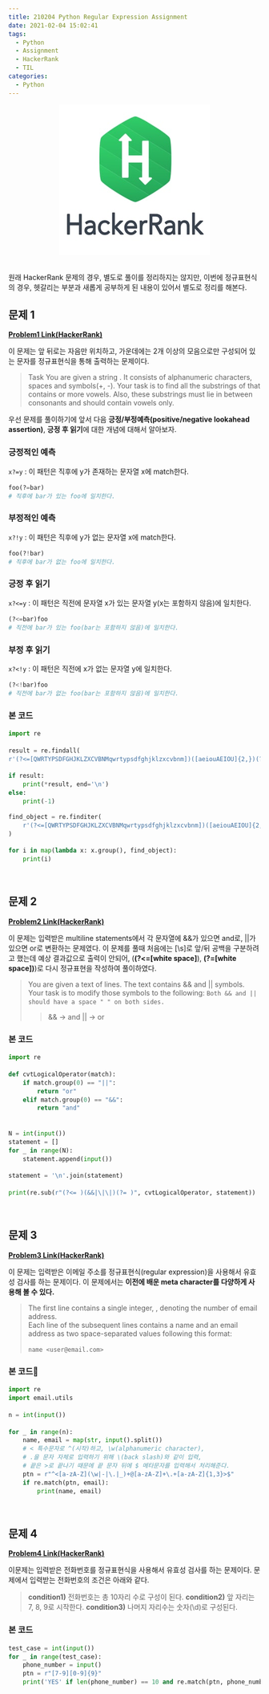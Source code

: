 ```yaml
---
title: 210204 Python Regular Expression Assignment
date: 2021-02-04 15:02:41
tags:
  - Python
  - Assignment
  - HackerRank
  - TIL
categories:
  - Python
---
```


<div align="center">
  <img src="/images/post_images/hackerrank-logo.jpg" alt="HackerRank"/>
</div>

<br/>

원래 HackerRank 문제의 경우, 별도로 풀이를 정리하지는 않지만, 이번에 정규표현식의 경우, 헷갈리는 부분과 새롭게 공부하게 된 내용이 있어서 별도로 정리를 해본다.

## 문제 1

[**Problem1 Link(HackerRank)**](https://www.hackerrank.com/challenges/re-findall-re-finditer/problem)

이 문제는 앞 뒤로는 자음만 위치하고, 가운데에는 2개 이상의 모음으로만 구성되어 있는 문자를 정규표현식을 통해 출력하는 문제이다.

> Task You are given a string . It consists of alphanumeric characters, spaces and symbols(+, -). Your task is to find all the substrings of that contains or more vowels. Also, these substrings must lie in between consonants and should contain vowels only.

우선 문제를 풀이하기에 앞서 다음 **긍정/부정예측(positive/negative lookahead assertion)**, **긍정 후 읽기**에 대한 개념에 대해서 알아보자.

### 긍정적인 예측

`x?=y` : 이 패턴은 직후에 y가 존재하는 문자열 x에 match한다.

```python
foo(?=bar)
# 직후에 bar가 있는 foo에 일치한다.
```

### 부정적인 예측

`x?!y` : 이 패턴은 직후에 y가 없는 문자열 x에 match한다.

```python
foo(?!bar)
# 직후에 bar가 없는 foo에 일치한다.
```

  <!-- more -->

### 긍정 후 읽기

`x?<=y` : 이 패턴은 직전에 문자열 x가 있는 문자열 y(x는 포함하지 않음)에 일치한다.

```python
(?<=bar)foo
# 직전에 bar가 있는 foo(bar는 포함하지 않음)에 일치한다.
```

### 부정 후 읽기

`x?<!y` : 이 패턴은 직전에 x가 없는 문자열 y에 일치한다.

```python
(?<!bar)foo
# 직전에 bar가 없는 foo(bar는 포함하지 않음)에 일치한다.
```

### **본 코드**

```python
import re

result = re.findall(
r'(?<=[QWRTYPSDFGHJKLZXCVBNMqwrtypsdfghjklzxcvbnm])([aeiouAEIOU]{2,})(?=[QWRTYPSDFGHJKLZXCVBNMqwrtypsdfghjklzxcvbnm])', input())

if result:
    print(*result, end='\n')
else:
    print(-1)
```

```python
find_object = re.finditer(
    r'(?<=[QWRTYPSDFGHJKLZXCVBNMqwrtypsdfghjklzxcvbnm])([aeiouAEIOU]{2,})(?=[QWRTYPSDFGHJKLZXCVBNMqwrtypsdfghjklzxcvbnm])', input()
)

for i in map(lambda x: x.group(), find_object):
    print(i)
```

<br/>

## 문제 2

[**Problem2 Link(HackerRank)**](https://www.hackerrank.com/challenges/re-sub-regex-substitution/problem)

이 문제는 입력받은 multiline statements에서 각 문자열에 &&가 있으면 and로, ||가 있으면 or로 변환하는 문제였다.
이 문제를 풀때 처음에는 [\s]로 앞/뒤 공백을 구분하려고 했는데 예상 결과값으로 출력이 안되어, (**(?<=[white space]**), **(?=[white space])**)로 다시 정규표현을 작성하여 풀이하였다.

> You are given a text of lines. The text contains && and || symbols. <br/> Your task is to modify those symbols to the following:
> `Both && and || should have a space " " on both sides.`
>
> > && → and
> > || → or

### 본 코드

```python
import re

def cvtLogicalOperator(match):
    if match.group(0) == "||":
        return "or"
    elif match.group(0) == "&&":
        return "and"


N = int(input())
statement = []
for _ in range(N):
    statement.append(input())

statement = '\n'.join(statement)

print(re.sub(r"(?<= )(&&|\|\|)(?= )", cvtLogicalOperator, statement))
```

<br/>

## 문제 3

[**Problem3 Link(HackerRank)**](https://www.hackerrank.com/challenges/validating-named-email-addresses/problem)

이 문제는 입력받은 이메일 주소를 정규표현식(regular expression)을 사용해서 유효성 검사를 하는 문제이다.
이 문제에서는 **이전에 배운 meta character를 다양하게 사용해 볼 수 있다.**

> The first line contains a single integer, , denoting the number of email address. <br/> Each line of the subsequent lines contains a name and an email address as two space-separated values following this format:
>
> `name <user@email.com>`

### 본 코드

```python
import re
import email.utils

n = int(input())

for _ in range(n):
    name, email = map(str, input().split())
    # < 특수문자로 ^(시작)하고, \w(alphanumeric character),
    # .을 문자 자체로 입력하기 위해 \(back slash)와 같이 입력,
    # 끝은 >로 끝나기 때문에 끝 문자 뒤에 $ 메타문자를 입력해서 처리해준다.
    ptn = r"^<[a-zA-Z](\w|-|\.|_)+@[a-zA-Z]+\.+[a-zA-Z]{1,3}>$"
    if re.match(ptn, email):
        print(name, email)
```

<br/>

## 문제 4

[**Problem4 Link(HackerRank)**](https://www.hackerrank.com/challenges/validating-the-phone-number/problem)

이문제는 입력받은 전화번호를 정규표현식을 사용해서 유효성 검사를 하는 문제이다.
문제에서 입력받는 전화번호의 조건은 아래와 같다.

> **condition1)** 전화번호는 총 10자리 수로 구성이 된다.
> **condition2)** 앞 자리는 7, 8, 9로 시작한다.
> **condition3)** 나머지 자리수는 숫자(\d)로 구성된다.

### 본 코드

```python
test_case = int(input())
for _ in range(test_case):
    phone_number = input()
    ptn = r"[7-9][0-9]{9}"
    print('YES' if len(phone_number) == 10 and re.match(ptn, phone_number) else 'NO')
```
